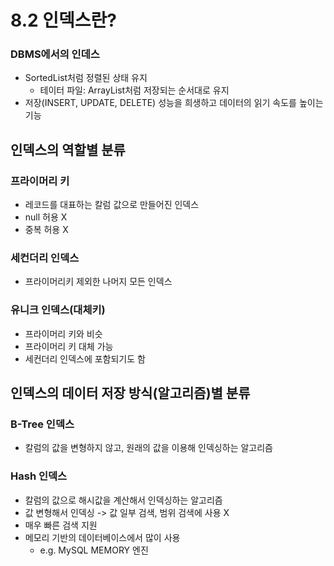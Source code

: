 # 8.2 인덱스란?

### DBMS에서의 인데스
- SortedList처럼 정렬된 상태 유지
    - 테이터 파일: ArrayList처럼 저장되는 순서대로 유지 
- 저장(INSERT, UPDATE, DELETE) 성능을 희생하고 데이터의 읽기 속도를 높이는 기능

## 인덱스의 역할별 분류
### 프라이머리 키
- 레코드를 대표하는 칼럼 값으로 만들어진 인덱스
- null 허용 X
- 중복 허용 X

### 세컨더리 인덱스
- 프라이머리키 제외한 나머지 모든 인덱스

### 유니크 인덱스(대체키)
- 프라이머리 키와 비슷
- 프라이머리 키 대체 가능
- 세컨더리 인덱스에 포함되기도 함

## 인덱스의 데이터 저장 방식(알고리즘)별 분류
### B-Tree 인덱스
- 칼럼의 값을 변형하지 않고, 원래의 값을 이용해 인덱싱하는 알고리즘

### Hash 인덱스
- 칼럼의 값으로 해시값을 계산해서 인덱싱하는 알고리즘
- 값 변형해서 인덱싱 -> 값 일부 검색, 범위 검색에 사용 X
- 매우 빠른 검색 지원
- 메모리 기반의 데이터베이스에서 많이 사용
    - e.g. MySQL MEMORY 엔진
